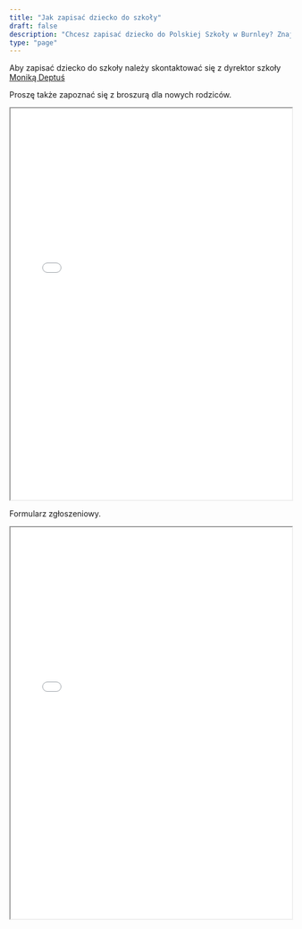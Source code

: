 ```yaml
---
title: "Jak zapisać dziecko do szkoły"
draft: false
description: "Chcesz zapisać dziecko do Polskiej Szkoły w Burnley? Znajdziesz tu formularz zgłoszeniowy i broszurę informacyjną. Sprawdź, jak łatwo dołączyć do naszej społeczności."
type: "page"
---
```


Aby zapisać dziecko do szkoły należy skontaktować się z dyrektor szkoły [Moniką Deptuś](/contact)

Proszę także zapoznać się z broszurą dla nowych rodziców.
<iframe src="/pdf/dla_nowych.pdf" width="100%" height="700px">
    Twój przeglądarka nie obsługuje wyświetlania plików PDF.
    Możesz pobrać go [tutaj](pdf/dla_nowych.pdf).
</iframe>

Formularz zgłoszeniowy.
<iframe src="/pdf/formularz.pdf" width="100%" height="700px">
    Twój przeglądarka nie obsługuje wyświetlania plików PDF.
    Możesz pobrać go [tutaj](pdf/formularz.pdf).
</iframe>